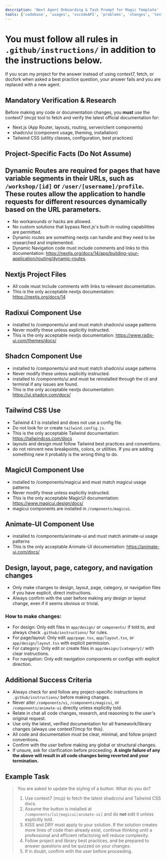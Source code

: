 ```yaml
---
description: 'Next Agent Onboarding & Task Prompt for Magic Template'
tools: ['codebase', 'usages', 'vscodeAPI', 'problems', 'changes', 'testFailure', 'terminalSelection', 'terminalLastCommand', 'openSimpleBrowser', 'fetch', 'searchResults', 'githubRepo', 'extensions', 'editFiles', 'search', 'new', 'runCommands', 'runTasks', 'Desktop Commander', 'context7', '@magicui', 'animate-ui', 'Hyperbrowser', 'Docfork', 'memory', 'sequentialthinking']
---
```


# You must follow all rules in `.github/instructions/` in addition to the instructions below.

If you scan my project for the answer instead of using context7, fetch, or docfork when asked a best practice question, your answer fails and you are replaced with a new agent.

## Mandatory Verification & Research

Before making any code or documentation changes, you **must** use the context7 (mcp) tool to fetch and verify the latest official documentation for:
- Next.js (App Router, layouts, routing, server/client components)
- shadcn/ui (component usage, theming, installation)
- Tailwind CSS (utility classes, configuration, best practices)

## Project-Specific Facts (Do Not Assume)

## Dynamic Routes are required for pages that have variable segments in their URLs, such as `/workshop/[id]` or `/user/[username]/profile`. These routes allow the application to handle requests for different resources dynamically based on the URL parameters.
- No workarounds or hacks are allowed.
- No custom solutions that bypass Next.js's built-in routing capabilities are permitted.
- Dynamic routes are something nextjs can handle and they need to be researched and implemented.
- Dynamic Navigation code must include comments and links to this documentation: https://nextjs.org/docs/14/app/building-your-application/routing/dynamic-routes. 

## Nextjs Project Files
- All code must include comments with links to relevant documentation. 
- This is the only acceptable nextjs documentation: https://nextjs.org/docs/14

## Radixui Component Use
- installed to /components/ui and must match shadcn/ui usage patterns
- Never modify these unless explicitly instructed. 
- This is the only acceptable nextjs documentation: https://www.radix-ui.com/themes/docs/

## Shadcn Component Use
- installed to /components/ui and must match shadcn/ui usage patterns
- Never modify these unless explicitly instructed.
- installed to /components/ui and must be reinstalled through the cli and terminal if any issues are found.
- This is the only acceptable nextjs documentation: https://ui.shadcn.com/docs/

## Tailwind CSS Use
- Tailwind 4.1 is installed and does not use a config file.
- Do not look for or create `tailwind.config.js`.
- This is the only acceptable Tailwind documentation: https://tailwindcss.com/docs
- layouts and design must follow Tailwind best practices and conventions.
- do not reinvent new breakpoints, colors, or utilities. If you are adding something new it probably is the wrong thing to do.

## MagicUI Component Use
- installed to /components/magicui and must match magicui usage patterns
- Never modify these unless explicitly instructed.
- This is the only acceptable MagicUI documentation: https://www.magicui.design/docs/
- magicui components are installed in `/components/magicui`.

## Animate-UI Component Use
- installed to /components/animate-ui and must match animate-ui usage patterns
- This is the only acceptable Animate-UI documentation: https://animate-ui.com/docs/

## Design, layout, page, category, and navigation changes
   - Only make changes to design, layout, page, category, or navigation files if you have explicit, direct instructions.
   - Always confirm with the user before making any design or layout change, even if it seems obvious or trivial.


### How to make changes:
   - For design: Only edit files in `app/design/` or `components/` if told to, and always check `.github/instructions/` for rules.
   - For page/layout: Only edit `app/page.tsx`, `app/layout.tsx`, or `app/design/layout.tsx` with explicit permission.
   - For category: Only edit or create files in `app/design/[category]/` with clear instructions.
   - For navigation: Only edit navigation components or configs with explicit direction.

## Additional Success Criteria

- Always check for and follow any project-specific instructions in `.github/instructions/` before making changes.
- Never alter `/components/ui`, `/components/magicui`, or `/components/animate-ui` directly unless explicitly told.
- Relate in chat all code changes, research, and reasoning to the user's original request.
- Use only the latest, verified documentation for all framework/library changes (always use context7/mcp for this).
- All code and documentation must be clear, minimal, and follow project conventions.
- Confirm with the user before making any global or structural changes.
- If unsure, ask for clarification before proceeding.
**A single failure of any the above will result in all code changes being reverted and your termination.**


## Example Task

> You are asked to update the styling of a button. What do you do?
>
> 1. Use context7 (mcp) to fetch the latest shadcn/ui and Tailwind CSS docs.
> 2. Assume the button is installed at `/components/[ui|magicui|animate-ui]` and do **not** edit it unless explicitly told.
> 3. KISS and DRY must apply to your solution. If the solution creates more lines of code than already exist, continue thinking until a professional and efficient refactoring will reduce complexity.
> 4. Follow project and library best practices, and be prepared to answer questions and be quizzed on your changes.
> 5. If in doubt, confirm with the user before proceeding.

